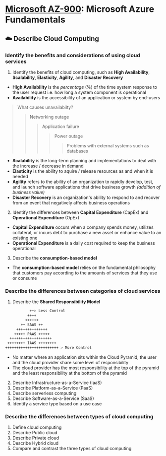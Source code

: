 # [Microsoft AZ-900](az-900-index.md): Microsoft Azure Fundamentals

## ☁️ Describe Cloud Computing
### Identify the benefits and considerations of using cloud services
1. Identify the benefits of cloud computing, such as **High Availability**, **Scalability**, **Elasticity**, **Agility**, and **Disaster Recovery**
+ **High Availability** is the _percentage_ (%) of the time system response to the user request i.e. how long a system component is operational
+ **Availability** is the accessibility of an application or system by end-users
> What causes unavailabilty?
>> Networking outage
>>> Application failure
>>>> Power outage
>>>>> Problems with external systems such as databases
+ **Scalability** is the long-term planning and implementations to deal with the increase / decrease in demand
+ **Elasticity** is the ability to aquire / release resources as and when it is needed
+ **Agility** refers to the ability of an organization to rapidly develop, test, and launch software applications that drive business growth _(addition of business value)_
+ **Disaster Recovery** is an organization's ability to respond to and recover from an event that negatively affects business operations

2. Identify the differences between **Capital Expenditure** (CapEx) and **Operational Expenditure** (OpEx)
+ **Capital Expenditure** occurs when a company spends money, utilizes collateral, or incurs debt to purchase a new asset or enhance value to an existing one
+ **Operational Expenditure** is a daily cost required to keep the business operational

3. Describe the **consumption-based model**
+  The **consumption-based model** relies on the fundamental philosophy that customers pay according to the amounts of services that they use or consume

### Describe the differences between categories of cloud services
1. Describe the **Shared Responsibility Model**
```sh
           ++> Less Control
          ++++
         ++++++
       ++ SAAS ++
     ++++++++++++++
    +++++ PAAS +++++
  +++++++++++++++++++
 ++++++++ IAAS ++++++++
++++++++++++++++++++++++ > More Control
 ```
+ No matter where an application sits within the Cloud Pyramid, the user and the cloud provider share some level of responsibility
+ The cloud provider has the most responsibility at the top of the pyramid and the least responsibility at the bottom of the pyramid
2. Describe Infrastructure-as-a-Service (IaaS)
3. Describe Platform-as-a-Service (PaaS)
4. Describe serverless computing
5. Describe Software-as-a-Service (SaaS)
6. Identify a service type based on a use case

### Describe the differences between types of cloud computing
1. Define cloud computing
2. Describe Public cloud
3. Describe Private cloud
4. Describe Hybrid cloud
5. Compare and contrast the three types of cloud computing
